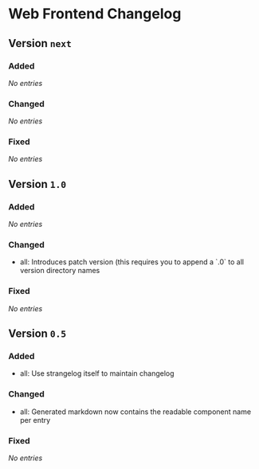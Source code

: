 # Web Frontend Changelog

## Version `next`

### Added
_No entries_

### Changed
_No entries_

### Fixed
_No entries_

## Version `1.0`

### Added
_No entries_

### Changed
- all: Introduces patch version (this requires you to append a &#x60;.0&#x60; to all version directory names

### Fixed
_No entries_

## Version `0.5`

### Added
- all: Use strangelog itself to maintain changelog

### Changed
- all: Generated markdown now contains the readable component name per entry

### Fixed
_No entries_


